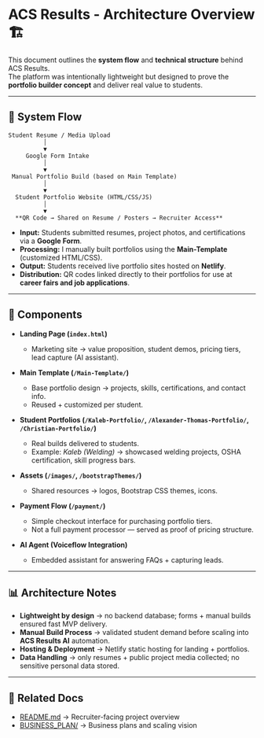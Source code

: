 # ACS Results - Architecture Overview 🏗️  

This document outlines the **system flow** and **technical structure** behind ACS Results.  
The platform was intentionally lightweight but designed to prove the **portfolio builder concept** and deliver real value to students.  

---

## 🔄 System Flow  

```text
Student Resume / Media Upload
          │
          ▼
     Google Form Intake
          │
          ▼
 Manual Portfolio Build (based on Main Template)
          │
          ▼
  Student Portfolio Website (HTML/CSS/JS)
          │
          ▼
  **QR Code → Shared on Resume / Posters → Recruiter Access**  

```

- **Input:** Students submitted resumes, project photos, and certifications via a **Google Form**.  
- **Processing:** I manually built portfolios using the **Main-Template** (customized HTML/CSS).  
- **Output:** Students received live portfolio sites hosted on **Netlify**.  
- **Distribution:** QR codes linked directly to their portfolios for use at **career fairs and job applications**.  

---

## 🧩 Components  

- **Landing Page (`index.html`)**  
  - Marketing site → value proposition, student demos, pricing tiers, lead capture (AI assistant).  

- **Main Template (`/Main-Template/`)**  
  - Base portfolio design → projects, skills, certifications, and contact info.  
  - Reused + customized per student.  

- **Student Portfolios (`/Kaleb-Portfolio/`, `/Alexander-Thomas-Portfolio/`, `/Christian-Portfolio/`)**  
  - Real builds delivered to students.  
  - Example: *Kaleb (Welding)* → showcased welding projects, OSHA certification, skill progress bars.  

- **Assets (`/images/`, `/bootstrapThemes/`)**  
  - Shared resources → logos, Bootstrap CSS themes, icons.  

- **Payment Flow (`/payment/`)**  
  - Simple checkout interface for purchasing portfolio tiers.  
  - Not a full payment processor — served as proof of pricing structure.  

- **AI Agent (Voiceflow Integration)**  
  - Embedded assistant for answering FAQs + capturing leads.  

---

## 📊 Architecture Notes  

- **Lightweight by design** → no backend database; forms + manual builds ensured fast MVP delivery.  
- **Manual Build Process** → validated student demand before scaling into **ACS Results AI** automation.  
- **Hosting & Deployment** → Netlify static hosting for landing + portfolios.  
- **Data Handling** → only resumes + public project media collected; no sensitive personal data stored.  

---

## 📖 Related Docs  

- [README.md](./README.md) → Recruiter-facing project overview  
- [BUSINESS_PLAN/](./BUSINESS_PLAN/) → Business plans and scaling vision  
